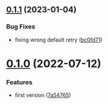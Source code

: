 ## [0.1.1](https://github.com/maxmilhas-org/ts-base-http-client/compare/v0.1.0...v0.1.1) (2023-01-04)


### Bug Fixes

* fixing wrong default retry ([bc0fd71](https://github.com/maxmilhas-org/ts-base-http-client/commit/bc0fd71d355fb1f9a083677a65d461f6936fcb3a))

# [0.1.0](https://github.com/maxmilhas-org/ts-base-http-client/compare/v0.0.0...v0.1.0) (2022-07-12)


### Features

* first version ([7a54765](https://github.com/maxmilhas-org/ts-base-http-client/commit/7a547658a581489ae2d6755e7a4385b2821f9ced))
